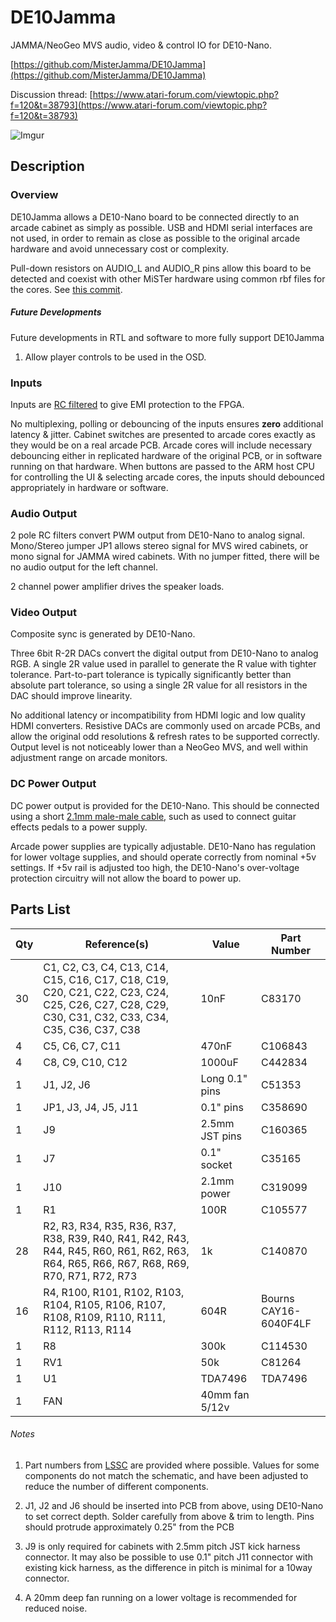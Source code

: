 # DE10Jamma

JAMMA/NeoGeo MVS audio, video & control IO for DE10-Nano.

[https://github.com/MisterJamma/DE10Jamma](https://github.com/MisterJamma/DE10Jamma)

Discussion thread: [https://www.atari-forum.com/viewtopic.php?f=120&t=38793](https://www.atari-forum.com/viewtopic.php?f=120&t=38793)

![Imgur](https://i.imgur.com/aJJ6fK7.jpg)

## Description

### Overview
DE10Jamma allows a DE10-Nano board to be connected directly to an arcade cabinet as simply as possible. USB and HDMI serial interfaces are not used, in order to remain as close as possible to the original arcade hardware and avoid unnecessary cost or complexity.

Pull-down resistors on AUDIO_L and AUDIO_R pins allow this board to be detected and coexist with other MiSTer hardware using common rbf files for the cores. See [this commit](https://github.com/MisterJamma/Arcade-GnG_MiSTer/commit/6c7786a7f790a5277f337f6b245e99f6ca4c25ff).

##### Future Developments
Future developments in RTL and software to more fully support DE10Jamma

1. Allow player controls to be used in the OSD.

### Inputs
Inputs are [RC filtered](https://wiki.neogeodev.org/index.php?title=CRE401) to give EMI protection to the FPGA.

No multiplexing, polling or debouncing of the inputs ensures **zero** additional latency & jitter. Cabinet switches are presented to arcade cores exactly as they would be on a real arcade PCB. Arcade cores will include necessary debouncing either in replicated hardware of the original PCB, or in software running on that hardware. When buttons are passed to the ARM host CPU for controlling the UI & selecting arcade cores, the inputs should debounced appropriately in hardware or software.

### Audio Output
2 pole RC filters convert PWM output from DE10-Nano to analog signal. Mono/Stereo jumper JP1 allows stereo signal for MVS wired cabinets, or mono signal for JAMMA wired cabinets. With no jumper fitted, there will be no audio output for the left channel.

2 channel power amplifier drives the speaker loads.

### Video Output
Composite sync is generated by DE10-Nano.

Three 6bit R-2R DACs convert the digital output from DE10-Nano to analog RGB. A single 2R value used in parallel to generate the R value with tighter tolerance. Part-to-part tolerance is typically significantly better than absolute part tolerance, so using a single 2R value for all resistors in the DAC should improve linearity.

No additional latency or incompatibility from HDMI logic and low quality HDMI converters. Resistive DACs are commonly used on arcade PCBs, and allow the original odd resolutions & refresh rates to be supported correctly. Output level is not noticeably lower than a NeoGeo MVS, and well within adjustment range on arcade monitors.

### DC Power Output
DC power output is provided for the DE10-Nano. This should be connected using a short [2.1mm male-male cable](https://www.google.com/search?q=2.1mm+male+to+male&tbm=isch), such as used to connect guitar effects pedals to a power supply.

Arcade power supplies are typically adjustable. DE10-Nano has regulation for lower voltage supplies, and should operate correctly from nominal +5v settings. If +5v rail is adjusted too high, the DE10-Nano's over-voltage protection circuitry will not allow the board to power up.

## Parts List
Qty | Reference(s)         | Value          | Part Number
----|----------------------|----------------|------------
30  | C1, C2, C3, C4, C13, C14, C15, C16, C17, C18, C19, C20, C21, C22, C23, C24, C25, C26, C27, C28, C29, C30, C31, C32, C33, C34, C35, C36, C37, C38 | 10nF | C83170
4   | C5, C6, C7, C11      | 470nF          | C106843
4   | C8, C9, C10, C12     | 1000uF         | C442834
1   | J1, J2, J6           | Long 0.1" pins | C51353
1   | JP1, J3, J4, J5, J11 | 0.1" pins      | C358690
1   | J9                   | 2.5mm JST pins | C160365
1   | J7                   | 0.1" socket    | C35165
1   | J10                  | 2.1mm power    | C319099
1   | R1                   | 100R           | C105577
28  | R2, R3, R34, R35, R36, R37, R38, R39, R40, R41, R42, R43, R44, R45, R60, R61, R62, R63, R64, R65, R66, R67, R68, R69, R70, R71, R72, R73 | 1k | C140870
16  | R4, R100, R101, R102, R103, R104, R105, R106, R107, R108, R109, R110, R111, R112, R113, R114 | 604R | Bourns CAY16-6040F4LF
1   | R8                   | 300k           | C114530
1   | RV1                  | 50k            | C81264
1   | U1                   | TDA7496        | TDA7496
1   | FAN                  | 40mm fan 5/12v | 

###### Notes
   1. Part numbers from [LSSC](https://lcsc.com/) are provided where possible. Values for some components do not match the schematic, and have been adjusted to reduce the number of different components.

   1. J1, J2 and J6 should be inserted into PCB from above, using DE10-Nano to set correct depth. Solder carefully from above & trim to length. Pins should protrude approximately 0.25" from the PCB

   1. J9 is only required for cabinets with 2.5mm pitch JST kick harness connector. It may also be possible to use 0.1" pitch J11 connector with existing kick harness, as the difference in pitch is minimal for a 10way connector.

   1. A 20mm deep fan running on a lower voltage is recommended for reduced noise.
